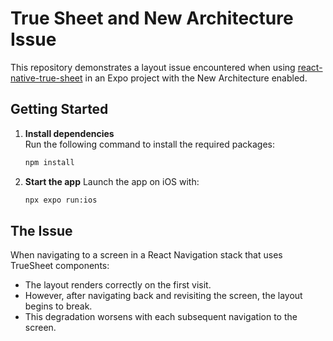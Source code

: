 # True Sheet and New Architecture Issue

This repository demonstrates a layout issue encountered when using [react-native-true-sheet](https://github.com/lodev09/react-native-true-sheet) in an Expo project with the New Architecture enabled.

## Getting Started

1. **Install dependencies**  
   Run the following command to install the required packages:

   ```bash
   npm install
   ```

1. **Start the app**
Launch the app on iOS with:

   ```bash
   npx expo run:ios
   ```

## The Issue

When navigating to a screen in a React Navigation stack that uses TrueSheet components:

* The layout renders correctly on the first visit.
* However, after navigating back and revisiting the screen, the layout begins to break.
* This degradation worsens with each subsequent navigation to the screen.
